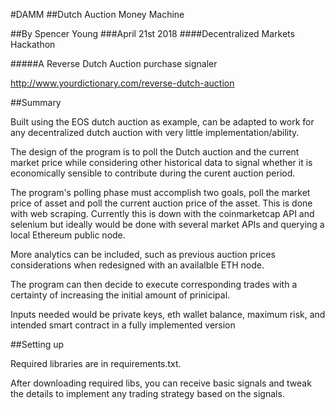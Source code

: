 #DAMM
##Dutch Auction Money Machine

##By Spencer Young
###April 21st 2018
####Decentralized Markets Hackathon

#####A Reverse Dutch Auction purchase signaler

http://www.yourdictionary.com/reverse-dutch-auction


##Summary

Built using the EOS dutch auction as example, can be adapted to work for any decentralized dutch auction with very little implementation/ability.

The design of the program is to poll the Dutch auction and the current market price while considering other historical data to signal whether it is economically sensible to contribute during the curent auction period.

The program's polling phase must accomplish two goals, poll the market price of asset and poll the current auction price of the asset. This is done with web scraping. Currently this is down with the coinmarketcap API and selenium but ideally would be done with several market APIs and querying a local Ethereum public node.

More analytics can be included, such as previous auction prices considerations when redesigned with an availalble ETH node.

The program can then decide to execute corresponding trades with a certainty of increasing the initial amount of prinicipal.

Inputs needed would be private keys, eth wallet balance, maximum risk, and intended smart contract in a fully implemented version



##Setting up

Required libraries are in requirements.txt.

After downloading required libs, you can receive basic signals and tweak the details to implement any trading strategy based on the signals.
